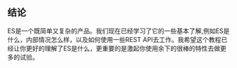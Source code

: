 ## 结论

ES是一个既简单又复杂的产品。我们现在已经学习了它的一些基本了解,例如ES是什么，内部情况怎么样，以及如何使用一些REST API去工作。我希望这个教程已经让你更好的理解了ES是什么，更重要的是激起你使用余下的很棒的特性去做更多的试验。